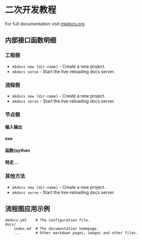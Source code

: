 # 二次开发教程

For full documentation visit [mkdocs.org](https://www.mkdocs.org).

## 内部接口函数明细
### 工程侧
* `mkdocs new [dir-name]` - Create a new project.
* `mkdocs serve` - Start the live-reloading docs server.
### 流程侧
* `mkdocs new [dir-name]` - Create a new project.
* `mkdocs serve` - Start the live-reloading docs server.
### 节点侧
#### 输入输出
#### exe
#### 函数/python
#### 特定...

### 其他方法
* `mkdocs new [dir-name]` - Create a new project.
* `mkdocs serve` - Start the live-reloading docs server.

## 流程图应用示例

    mkdocs.yml    # The configuration file.
    docs/
        index.md  # The documentation homepage.
        ...       # Other markdown pages, images and other files.
